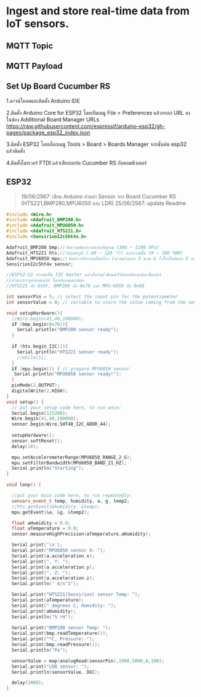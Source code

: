 # Ingest and store real-time data from IoT sensors.

## MQTT Topic


## MQTT Payload


## Set Up Board Cucumber RS
 1.ดาวน์โหลดและติดตั้ง Arduino IDE
 
 2.ติดตั้ง Arduino Core for ESP32 โดยเปิดเมนู File > Preferences แล้วกรอก URL ลงในช่อง Additional Board Manager URLs
 https://raw.githubusercontent.com/espressif/arduino-esp32/gh-pages/package_esp32_index.json
 
 3.ติดตั้ง ESP32 โดยเลือกเมนู Tools > Board > Boards Manager จากนั้นค้น esp32 แล้วติดตั้ง
 
 4.ติดตั้งไดรเวอร์ FTDI แล้วเสียบบอร์ด Cucumber RS กับคอมพิวเตอร์

## ESP32
> 19/06/2567: เขียน Arduino อ่านค่า Sensor จาก Board Cucumber RS (HTS221,BMP280,MPU6050 และ LDR)
25/06/2567: update Readme

```cpp
#include <Wire.h>
#include <Adafruit_BMP280.h>
#include <Adafruit_MPU6050.h>
#include <Adafruit_HTS221.h>
#include <SensirionI2cSht4x.h>

Adafruit_BMP280 bmp;//วัดความดันอากาศแบบสัมบูรณ์ (300 ~ 1100 hPa)
Adafruit_HTS221 hts;//วัดอุณหภูมิ (-40 ~ 120 °C) และความชื้น (0 ~ 100 %RH)
Adafruit_MPU6050 mpu;//วัดตรวจจับการเคลื่อนไหว (ความเร่งแบบ 3 แกน & ไจโรสโคปแบบ 3 แกน)
SensirionI2cSht4x sensor;

//ESP32-S2 ทำงานเป็น I2C master แล้วสั่งอ่าน/เขียนค่ารีจิสเตอร์ของแต่ละเซ็นเซอร์
//ด้วยการระบุค่าแอดเดรส โดยค่าแอดเดรสของ 
//HTS221 คือ 0x5F, BMP280 คือ 0x76 และ MPU-6050 คือ 0x68 

int sensorPin = 5; // select the input pin for the potentiometer
int sensorValue = 0; // variable to store the value coming from the sensor

void setupHardware(){
  //Wire.begin(41,40,100000);
  if (bmp.begin(0x76)){
    Serial.println("BMP280 sensor ready");
  }
  
  if (hts.begin_I2C()){
    Serial.println("HTS221 sensor ready");
    //while(1);
  }
  if (mpu.begin()) { // prepare MPU6050 sensor
   Serial.println("MPU6050 sensor ready!");
  }
  pinMode(2,OUTPUT);
  digitalWrite(2,HIGH);
}
void setup() {
  // put your setup code here, to run once:
  Serial.begin(115200);
  Wire.begin(41,40,100000);
  sensor.begin(Wire,SHT40_I2C_ADDR_44);
  
  setupHardware();
  sensor.softReset();
  delay(10);

  mpu.setAccelerometerRange(MPU6050_RANGE_2_G);
  mpu.setFilterBandwidth(MPU6050_BAND_21_HZ);
  Serial.println("Starting");
}

void loop() {

  //put your main code here, to run repeatedly:
  sensors_event_t temp, humidity, a, g, temp2;
  //hts.getEvent(&humidity, &temp);
  mpu.getEvent(&a, &g, &temp2);

  float aHumidity = 0.0;
  float aTemperature = 0.0;
  sensor.measureHighPrecision(aTemperature,aHumidity);

  Serial.print('\n');
  Serial.print("MPU6050 sensor X: ");
  Serial.print(a.acceleration.x);
  Serial.print(", Y: ");
  Serial.print(a.acceleration.y);
  Serial.print(", Z: ");
  Serial.print(a.acceleration.z);
  Serial.println(" m/s^2");

  Serial.print("HTS221(Sensirion) sensor Temp: ");
  Serial.print(aTemperature);
  Serial.print(" degrees C, Humidity: ");
  Serial.print(aHumidity);
  Serial.println("% rH");
  
  Serial.print("BMP280 sensor Temp: ");
  Serial.print(bmp.readTemperature());
  Serial.print("*C, Pressure: ");
  Serial.print(bmp.readPressure());
  Serial.println("Pa");

  sensorValue = map(analogRead(sensorPin),1900,5000,0,100);
  Serial.print("LDR sensor: ");
  Serial.println(sensorValue, DEC);

  delay(2000);
}

```
